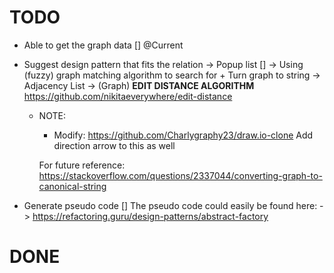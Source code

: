 # TODO
+ Able to get the graph data [] @Current
+ Suggest design pattern that fits the relation -> Popup list []
    -> Using (fuzzy) graph matching algorithm to search for
        + Turn graph to string 
            -> Adjacency List 
        -> (Graph) **EDIT DISTANCE ALGORITHM** 
            https://github.com/nikitaeverywhere/edit-distance

    + NOTE: 
        + Modify: https://github.com/Charlygraphy23/draw.io-clone
        Add direction arrow to this as well 

        For future reference: https://stackoverflow.com/questions/2337044/converting-graph-to-canonical-string

+ Generate pseudo code []
    The pseudo code could easily be found here: 
        -> https://refactoring.guru/design-patterns/abstract-factory

# DONE
